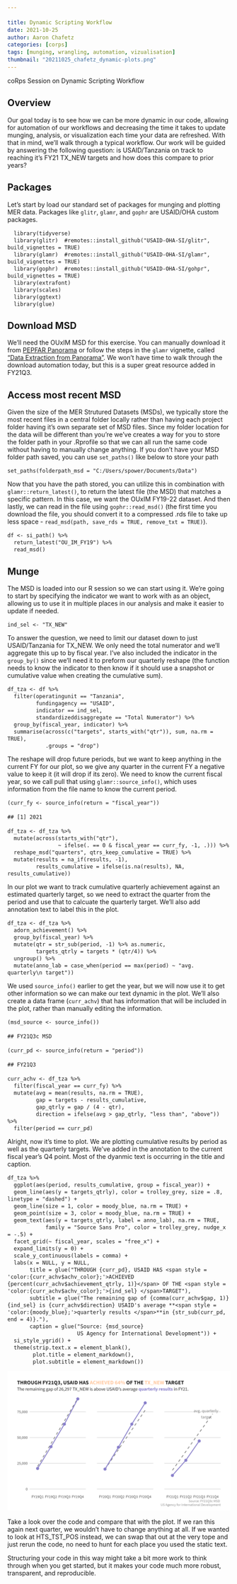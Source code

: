```yaml
---

title: Dynamic Scripting Workflow
date: 2021-10-25
author: Aaron Chafetz
categories: [corps]
tags: [munging, wrangling, automation, vizualisation]
thumbnail: "20211025_chafetz_dynamic-plots.png"
---
```


coRps Session on Dynamic Scripting Workflow

## Overview

Our goal today is to see how we can be more dynamic in our code,
allowing for automation of our workflows and decreasing the time it
takes to update munging, analysis, or visualization each time your data
are refreshed. With that in mind, we’ll walk through a typical workflow.
Our work will be guided by answering the following question: is
USAID/Tanzania on track to reaching it’s FY21 TX_NEW targets and how
does this compare to prior years?

## Packages

Let’s start by load our standard set of packages for munging and
plotting MER data. Packages like `glitr`, `glamr`, and `gophr` are
USAID/OHA custom packages.

      library(tidyverse)
      library(glitr)  #remotes::install_github("USAID-OHA-SI/glitr", build_vignettes = TRUE)
      library(glamr)  #remotes::install_github("USAID-OHA-SI/glamr", build_vignettes = TRUE)
      library(gophr)  #remotes::install_github("USAID-OHA-SI/gohpr", build_vignettes = TRUE)
      library(extrafont)
      library(scales)
      library(ggtext)
      library(glue)

## Download MSD

We’ll need the OUxIM MSD for this exercise. You can manually download it
from [PEPFAR Panorama](https://www.pepfar-panorama.org/) or follow the
steps in the `glamr` vignette, called [“Data Extraction from
Panorama”](https://usaid-oha-si.github.io/glamr/articles/data-extraction-from-panorama.html).
We won’t have time to walk through the download automation today, but
this is a super great resource added in FY21Q3.

## Access most recent MSD

Given the size of the MER Strutured Datasets (MSDs), we typically store
the most recent files in a central folder locally rather than having
each project folder having it’s own separate set of MSD files. Since my
folder location for the data will be different than you’re we’ve creates
a way for you to store the folder path in your .Rprofile so that we can
all run the same code without having to manually change anything. If you
don’t have your MSD folder path saved, you can use `set_paths()` like
below to store your path

    set_paths(folderpath_msd = "C:/Users/spower/Documents/Data")

Now that you have the path stored, you can utilize this in combination
with `glamr::return_latest()`, to return the latest file (the MSD) that
matches a specific pattern. In this case, we want the OUxIM FY19-22
dataset. And then lastly, we can read in the file using
`gophr::read_msd()` (the first time you download the file, you should
convert it to a compressed .rds file to take up less space -
`read_msd(path, save_rds = TRUE, remove_txt = TRUE)`).

    df <- si_path() %>% 
      return_latest("OU_IM_FY19") %>% 
      read_msd()   

## Munge

The MSD is loaded into our R session so we can start using it. We’re
going to start by specifying the indicator we want to work with as an
object, allowing us to use it in multiple places in our analysis and
make it easier to update if needed.

    ind_sel <- "TX_NEW" 

To answer the question, we need to limit our dataset down to just
USAID/Tanzania for TX\_NEW. We only need the total numerator and we’ll
aggregate this up to by fiscal year. I’ve also included the indicator in
the `group_by()` since we’ll need it to preform our quarterly reshape
(the function needs to know the indicator to then know if it should use
a snapshot or cumulative value when creating the cumulative sum).

    df_tza <- df %>% 
      filter(operatingunit == "Tanzania",
             fundingagency == "USAID",
             indicator == ind_sel,
             standardizeddisaggregate == "Total Numerator") %>% 
      group_by(fiscal_year, indicator) %>% 
      summarise(across(c("targets", starts_with("qtr")), sum, na.rm = TRUE),
                .groups = "drop")

The reshape will drop future periods, but we want to keep anything in
the current FY for our plot, so we give any quarter in the current FY a
negative value to keep it (it will drop if its zero). We need to know
the current fiscal year, so we call pull that using
`glamr::source_info()`, which uses information from the file name to
know the current period.

    (curr_fy <- source_info(return = "fiscal_year"))

    ## [1] 2021

    df_tza <- df_tza %>%
      mutate(across(starts_with("qtr"), 
                    ~ ifelse(. == 0 & fiscal_year == curr_fy, -1, .))) %>% 
      reshape_msd("quarters", qtrs_keep_cumulative = TRUE) %>% 
      mutate(results = na_if(results, -1),
             results_cumulative = ifelse(is.na(results), NA, results_cumulative))

In our plot we want to track cumulative quarterly achievement against an
estimated quarterly target, so we need to extract the quarter from the
period and use that to calcuate the quarterly target. We’ll also add
annotation text to label this in the plot.

    df_tza <- df_tza %>% 
      adorn_achievement() %>% 
      group_by(fiscal_year) %>% 
      mutate(qtr = str_sub(period, -1) %>% as.numeric,
             targets_qtrly = targets * (qtr/4)) %>% 
      ungroup() %>% 
      mutate(anno_lab = case_when(period == max(period) ~ "avg. quarterly\n target"))

We used `source_info()` earlier to get the year, but we will now use it
to get other information so we can make our text dynamic in the plot.
We’ll also create a data frame (`curr_achv`) that has information that
will be included in the plot, rather than manually editing the
information.

    (msd_source <- source_info())

    ## FY21Q3c MSD

    (curr_pd <- source_info(return = "period"))

    ## FY21Q3

    curr_achv <- df_tza %>% 
      filter(fiscal_year == curr_fy) %>% 
      mutate(avg = mean(results, na.rm = TRUE),
             gap = targets - results_cumulative,
             gap_qtrly = gap / (4 - qtr),
             direction = ifelse(avg > gap_qtrly, "less than", "above")) %>% 
      filter(period == curr_pd)

Alright, now it’s time to plot. We are plotting cumulative results by
period as well as the quarterly targets. We’ve added in the annotation
to the current fiscal year’s Q4 point. Most of the dyanmic text is
occurring in the title and caption.

    df_tza %>% 
      ggplot(aes(period, results_cumulative, group = fiscal_year)) +
      geom_line(aes(y = targets_qtrly), color = trolley_grey, size = .8, linetype = "dashed") +
      geom_line(size = 1, color = moody_blue, na.rm = TRUE) +
      geom_point(size = 3, color = moody_blue, na.rm = TRUE) +
      geom_text(aes(y = targets_qtrly, label = anno_lab), na.rm = TRUE,
                family = "Source Sans Pro", color = trolley_grey, nudge_x = -.5) +
      facet_grid(~ fiscal_year, scales = "free_x") +
      expand_limits(y = 0) +
      scale_y_continuous(labels = comma) +
      labs(x = NULL, y = NULL,
           title = glue("THROUGH {curr_pd}, USAID HAS <span style = 'color:{curr_achv$achv_color};'>ACHIEVED {percent(curr_achv$achievement_qtrly, 1)}</span> OF THE <span style = 'color:{curr_achv$achv_color};'>{ind_sel} </span>TARGET"),
           subtitle = glue("The remaining gap of {comma(curr_achv$gap, 1)} {ind_sel} is {curr_achv$direction} USAID's average **<span style = 'color:{moody_blue};'>quarterly results </span>**in {str_sub(curr_pd, end = 4)}."),
           caption = glue("Source: {msd_source} 
                          US Agency for International Development")) +
      si_style_ygrid() +
      theme(strip.text.x = element_blank(),
            plot.title = element_markdown(),
            plot.subtitle = element_markdown())

![](/assets/images/posts/20211025_chafetz_dynamic-plots.png)

Take a look over the code and compare that with the plot. If we ran this
again next quarter, we wouldn’t have to change anything at all. If we
wanted to look at HTS_TST_POS instead, we can swap that out at the
very tope and just rerun the code, no need to hunt for each place you
used the static text.

Structuring your code in this way might take a bit more work to think
through when you get started, but it makes your code much more robust,
transparent, and reproducible.
